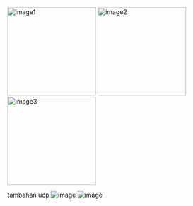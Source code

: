 <img src="https://github.com/user-attachments/assets/a40a6384-4856-460d-8b03-3b8ee87967fc" alt="image1" width="200"/>
<img src="https://github.com/user-attachments/assets/ebb9947e-b85d-450b-a3d9-592583c8e0df" alt="image2" width="200"/>
<img src="https://github.com/user-attachments/assets/f6202f3f-192c-48d3-8404-aa77a345b197" alt="image3" width="200"/>

tambahan ucp
![image](https://github.com/user-attachments/assets/779f84f3-3c59-4c46-8b50-daced368e307)
![image](https://github.com/user-attachments/assets/3c5331a7-f9e7-4975-8a99-b42156cc4819)






